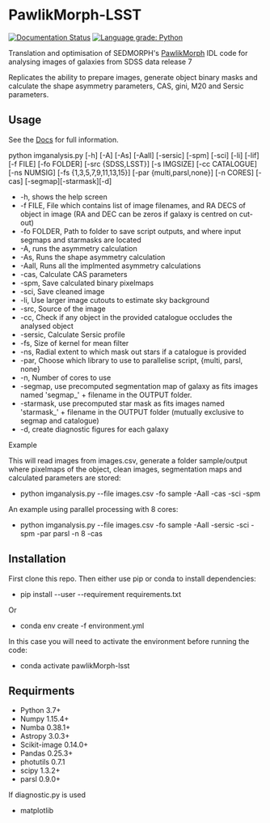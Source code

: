 # PawlikMorph-LSST
[![Documentation Status](https://readthedocs.org/projects/pawlikmorph-lsst/badge/?version=latest)](https://pawlikmorph-lsst.readthedocs.io/en/latest/?badge=latest) [![Language grade: Python](https://img.shields.io/lgtm/grade/python/g/lewisfish/PawlikMorph-LSST.svg?logo=lgtm&logoWidth=18)](https://lgtm.com/projects/g/lewisfish/PawlikMorph-LSST/context:python)

Translation and optimisation of SEDMORPH's [PawlikMorph](https://github.com/SEDMORPH/PawlikMorph) IDL code for analysing images of galaxies from SDSS data release 7

Replicates the ability to prepare images, generate object binary masks
and calculate the shape asymmetry parameters, CAS, gini, M20 and Sersic parameters.

## Usage

See the [Docs](https://pawlikmorph-lsst.readthedocs.io/en/latest/) for full information.

python imganalysis.py [-h] [-A] [-As] [-Aall] [-sersic] [-spm] [-sci] [-li]
                      [-lif] [-f FILE] [-fo FOLDER] [-src {SDSS,LSST}]
                      [-s IMGSIZE] [-cc CATALOGUE] [-ns NUMSIG]
                      [-fs {1,3,5,7,9,11,13,15}] [-par {multi,parsl,none}]
                      [-n CORES] [-cas] [-segmap][-starmask][-d]



 - -h, shows the help screen
 - -f FILE, File which contains list of image filenames, and RA DECS of object
   in image (RA and DEC can be zeros if galaxy is centred on cut-out)
 - -fo FOLDER, Path to folder to save script outputs, and where input
   segmaps and starmasks are located
 - -A, runs the asymmetry calculation
 - -As, Runs the shape asymmetry calculation
 - -Aall, Runs all the implmented asymmetry calculations
 - -cas, Calculate CAS parameters
 - -spm, Save calculated binary pixelmaps
 - -sci, Save cleaned image
 - -li, Use larger image cutouts to estimate sky background
 - -src, Source of the image
 - -cc, Check if any object in the provided catalogue occludes the analysed object
 - -sersic, Calculate Sersic profile
 - -fs, Size of kernel for mean filter
 - -ns, Radial extent to which mask out stars if a catalogue is provided
 - -par, Choose which library to use to parallelise script, {multi, parsl, none}
 - -n, Number of cores to use
 - -segmap, use precomputed segmentation map of galaxy as fits images named  'segmap_' + filename in the OUTPUT folder. 
 - -starmask, use precomputed star mask as fits images named  'starmask_' + filename in the OUTPUT folder (mutually exclusive to segmap
   and catalogue)
 - -d, create diagnostic figures for each galaxy
 
 Example
 
 This will read images from images.csv, generate a folder
    sample/output where pixelmaps of the object, clean images,
    segmentation maps and calculated parameters are stored:
  - python imganalysis.py --file images.csv -fo sample -Aall -cas -sci -spm

An example using parallel processing with 8 cores:
  - python imganalysis.py --file images.csv -fo sample -Aall -sersic -sci -spm -par parsl -n 8 -cas
  

## Installation

First clone this repo. Then either use pip or conda to install dependencies:
  - pip install --user --requirement requirements.txt
  
  Or
  - conda env create -f environment.yml

In this case you will need to activate the environment before
  running the code:
 -  conda activate pawlikMorph-lsst

## Requirments
 - Python 3.7+
 - Numpy 1.15.4+
 - Numba 0.38.1+
 - Astropy 3.0.3+
 - Scikit-image 0.14.0+
 - Pandas 0.25.3+
 - photutils 0.7.1
 - scipy 1.3.2+
 - parsl 0.9.0+

 
 If diagnostic.py is used 
 - matplotlib
